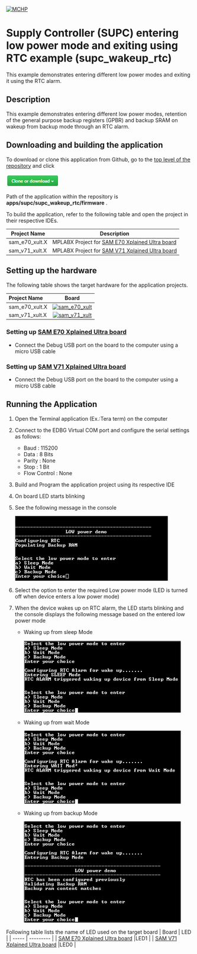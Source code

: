 [![MCHP](https://www.microchip.com/ResourcePackages/Microchip/assets/dist/images/logo.png)](https://www.microchip.com)

# Supply Controller (SUPC) entering low power mode and exiting using RTC example (supc_wakeup_rtc)

This example demonstrates entering different low power modes and exiting it using the RTC alarm.

## Description

This example demonstrates entering different low power modes, retention of the general purpose backup registers (GPBR) and backup SRAM on wakeup from backup mode through an RTC alarm.

## Downloading and building the application

To download or clone this application from Github, go to the [top level of the repository](https://github.com/Microchip-MPLAB-Harmony/csp_apps_sam_e70_s70_v70_v71) and click

![clone](../../../docs/images/clone.png)

Path of the application within the repository is **apps/supc/supc_wakeup_rtc/firmware** .

To build the application, refer to the following table and open the project in their respective IDEs.

| Project Name      | Description                                    |
| ----------------- | ---------------------------------------------- |
| sam_e70_xult.X    | MPLABX Project for [SAM E70 Xplained Ultra board](https://www.microchip.com/DevelopmentTools/ProductDetails/PartNO/DM320113)|
| sam_v71_xult.X    | MPLABX Project for  [SAM V71 Xplained Ultra board](https://www.microchip.com/developmenttools/ProductDetails/atsamv71-xult)|        |

## Setting up the hardware

The following table shows the target hardware for the application projects.

| Project Name| Board|
|:---------|:---------:|
|sam_e70_xult.X|[![sam_e70_xult](https://www.microchip.com/_ImagedCopy/180730-MCU32-PHOTO-DM320113-Angle-7x5.jpg)](https://www.microchip.com/DevelopmentTools/ProductDetails/PartNO/DM320113)|
|sam_v71_xult.X|[![sam_v71_xult](https://www.microchip.com/_ImagedCopy/ATSAMV71-XULT_angle.jpg)](https://www.microchip.com/developmenttools/ProductDetails/atsamv71-xult)|

### Setting up [SAM E70 Xplained Ultra board](https://www.microchip.com/DevelopmentTools/ProductDetails/PartNO/DM320113)

- Connect the Debug USB port on the board to the computer using a micro USB cable

### Setting up [SAM V71 Xplained Ultra board](https://www.microchip.com/developmenttools/ProductDetails/atsamv71-xult)

- Connect the Debug USB port on the board to the computer using a micro USB cable

## Running the Application

1. Open the Terminal application (Ex.:Tera term) on the computer
2. Connect to the EDBG Virtual COM port and configure the serial settings as follows:
    - Baud : 115200
    - Data : 8 Bits
    - Parity : None
    - Stop : 1 Bit
    - Flow Control : None
3. Build and Program the application project using its respective IDE
4. On board LED starts blinking
5. See the following message in the console

    ![output_1](images/output_supc_wakeup_rtc_1.png)

6. Select the option to enter the required Low power mode (LED is turned off when device enters a low power mode)
7. When the device wakes up on RTC alarm, the LED starts blinking and the console displays the following message based on the entered low power mode

    - Waking up from sleep Mode

        ![output_2](images/output_supc_wakeup_rtc_2.png)

    - Waking up from wait Mode

        ![output_2](images/output_supc_wakeup_rtc_3.png)

    - Waking up from backup Mode

        ![output_2](images/output_supc_wakeup_rtc_4.png)

Following table lists the name of LED used on the target board
| Board | LED  |
| ----- | --------- |
| [SAM E70 Xplained Ultra board](https://www.microchip.com/DevelopmentTools/ProductDetails/PartNO/DM320113)    |LED1 |
| [SAM V71 Xplained Ultra board](https://www.microchip.com/developmenttools/ProductDetails/atsamv71-xult)      |LED0 |
